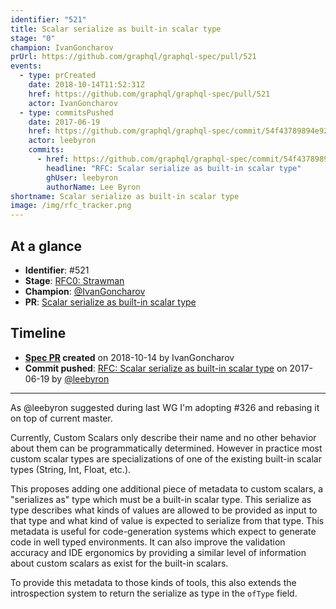 ```yaml
---
identifier: "521"
title: Scalar serialize as built-in scalar type
stage: "0"
champion: IvanGoncharov
prUrl: https://github.com/graphql/graphql-spec/pull/521
events:
  - type: prCreated
    date: 2018-10-14T11:52:31Z
    href: https://github.com/graphql/graphql-spec/pull/521
    actor: IvanGoncharov
  - type: commitsPushed
    date: 2017-06-19
    href: https://github.com/graphql/graphql-spec/commit/54f43789894e9233710dc66814b7d6b216d979dc
    actor: leebyron
    commits:
      - href: https://github.com/graphql/graphql-spec/commit/54f43789894e9233710dc66814b7d6b216d979dc
        headline: "RFC: Scalar serialize as built-in scalar type"
        ghUser: leebyron
        authorName: Lee Byron
shortname: Scalar serialize as built-in scalar type
image: /img/rfc_tracker.png
---
```


## At a glance

- **Identifier**: #521
- **Stage**: [RFC0: Strawman](https://github.com/graphql/graphql-spec/blob/main/CONTRIBUTING.md#stage-0-strawman)
- **Champion**: [@IvanGoncharov](https://github.com/IvanGoncharov)
- **PR**: [Scalar serialize as built-in scalar type](https://github.com/graphql/graphql-spec/pull/521)

<!-- BEGIN_CUSTOM_TEXT -->



<!-- END_CUSTOM_TEXT -->

## Timeline

- **[Spec PR](https://github.com/graphql/graphql-spec/pull/521) created** on 2018-10-14 by IvanGoncharov
- **Commit pushed**: [RFC: Scalar serialize as built-in scalar type](https://github.com/graphql/graphql-spec/commit/54f43789894e9233710dc66814b7d6b216d979dc) on 2017-06-19 by [@leebyron](https://github.com/leebyron)

<!-- VERBATIM -->

---

As @leebyron suggested during last WG I'm adopting #326 and rebasing it on top of current master.

Currently, Custom Scalars only describe their name and no other behavior about them can be programmatically determined. However in practice most custom scalar types are specializations of one of the existing built-in scalar types (String, Int, Float, etc.).

This proposes adding one additional piece of metadata to custom scalars, a "serializes as" type which must be a built-in scalar type. This serialize as type describes what kinds of values are allowed to be provided as input to that type and what kind of value is expected to serialize from that type. This metadata is useful for code-generation systems which expect to generate code in well typed environments. It can also improve the validation accuracy and IDE ergonomics by providing a similar level of information about custom scalars as exist for the built-in scalars.

To provide this metadata to those kinds of tools, this also extends the introspection system to return the serialize as type in the `ofType` field.
